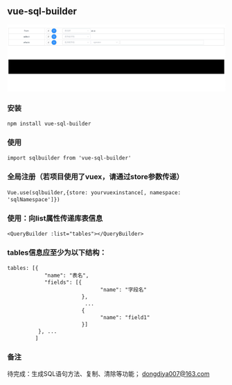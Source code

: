 ## vue-sql-builder

![image](https://github.com/dongdiya/vue-sql-builder/blob/master/demo.mov.gif)

### 安装
```
npm install vue-sql-builder
```

### 使用
```
import sqlbuilder from 'vue-sql-builder'

```

### 全局注册（若项目使用了vuex，请通过store参数传递）
```
Vue.use(sqlbuilder,{store: yourvuexinstance[, namespace: 'sqlNamespace']})
```

### 使用：向list属性传递库表信息
```
<QueryBuilder :list="tables"></QueryBuilder>
```

### tables信息应至少为以下结构：
```
tables: [{
            "name": "表名",
            "fields": [{
                              "name": "字段名"            
                        }, 
                         ...
                        {
                              "name": "field1"
                        }]
          }, ...
         ]
```

### 备注
待完成：生成SQL语句方法、复制、清除等功能；
dongdiya007@163.com
